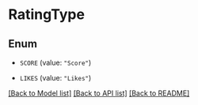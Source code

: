 # RatingType

## Enum


* `SCORE` (value: `"Score"`)

* `LIKES` (value: `"Likes"`)


[[Back to Model list]](../README.md#documentation-for-models) [[Back to API list]](../README.md#documentation-for-api-endpoints) [[Back to README]](../README.md)


